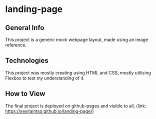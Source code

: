 # landing-page

## General Info

This project is a generic mock webpage layout, made using an image reference. 

## Technologies 

This project was mostly creating using HTML and CSS, mostly utilizing Flexbox to test my understanding of it. 

## How to View

The final project is deployed on github-pages and visible to all, (link: https://seyitaintso.github.io/landing-page/)

